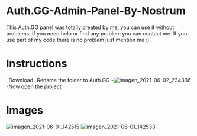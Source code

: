 # Auth.GG-Admin-Panel-By-Nostrum

This Auth.GG panel was totally created by me, you can use it without problems. 
If you need help or find any problem you can contact me.
If you use part of my code there is no problem just mention me :).

# Instructions
-Download
-Rename the folder to Auth.GG
-![imagen_2021-06-02_234336](https://user-images.githubusercontent.com/65697997/120583505-5c247480-c3fc-11eb-9cf4-a1c98d711c60.png)
-Now open the project


# Images
![imagen_2021-06-01_142515](https://user-images.githubusercontent.com/65697997/120372435-2f316e00-c2e5-11eb-9ab0-3543d023a93c.png)
![imagen_2021-06-01_142533](https://user-images.githubusercontent.com/65697997/120372478-39ec0300-c2e5-11eb-9cf1-6638273c4627.png)
